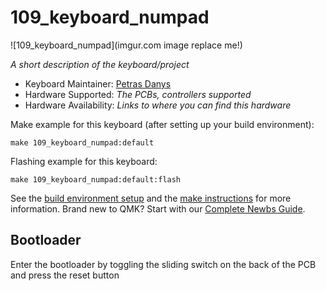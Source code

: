 # 109_keyboard_numpad

![109_keyboard_numpad](imgur.com image replace me!)

*A short description of the keyboard/project*

* Keyboard Maintainer: [Petras Danys](https://github.com/DanysP)
* Hardware Supported: *The PCBs, controllers supported*
* Hardware Availability: *Links to where you can find this hardware*

Make example for this keyboard (after setting up your build environment):

    make 109_keyboard_numpad:default

Flashing example for this keyboard:

    make 109_keyboard_numpad:default:flash

See the [build environment setup](https://docs.qmk.fm/#/getting_started_build_tools) and the [make instructions](https://docs.qmk.fm/#/getting_started_make_guide) for more information. Brand new to QMK? Start with our [Complete Newbs Guide](https://docs.qmk.fm/#/newbs).

## Bootloader

Enter the bootloader by toggling the sliding switch on the back of the PCB and press the reset button
